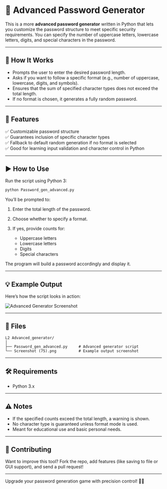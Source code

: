 # 🔐 Advanced Password Generator

This is a more **advanced password generator** written in Python that lets you customize the password structure to meet specific security requirements. You can specify the number of uppercase letters, lowercase letters, digits, and special characters in the password.

---

## 🧠 How It Works

- Prompts the user to enter the desired password length.
- Asks if you want to follow a specific format (e.g., number of uppercase, lowercase, digits, and symbols).
- Ensures that the sum of specified character types does not exceed the total length.
- If no format is chosen, it generates a fully random password.

---

## 🚀 Features

✅ Customizable password structure  
✅ Guarantees inclusion of specific character types  
✅ Fallback to default random generation if no format is selected  
✅ Good for learning input validation and character control in Python

---

## ▶️ How to Use

Run the script using Python 3:

```bash
python Password_gen_advanced.py
````

You’ll be prompted to:

1. Enter the total length of the password.
2. Choose whether to specify a format.
3. If yes, provide counts for:

   * Uppercase letters
   * Lowercase letters
   * Digits
   * Special characters

The program will build a password accordingly and display it.

---

## 💡 Example Output

Here’s how the script looks in action:

![Advanced Generator Screenshot](./Screenshot%20\(75\).png)

---

## 📂 Files

```
L2 Advanced_generator/
│
├── Password_gen_advanced.py     # Advanced generator script
└── Screenshot (75).png          # Example output screenshot
```

---

## 🛠 Requirements

* Python 3.x

---

## ⚠️ Notes

* If the specified counts exceed the total length, a warning is shown.
* No character type is guaranteed unless format mode is used.
* Meant for educational use and basic personal needs.

---

## 🤝 Contributing

Want to improve this tool? Fork the repo, add features (like saving to file or GUI support), and send a pull request!

---

Upgrade your password generation game with precision control! 🔐✨

```
